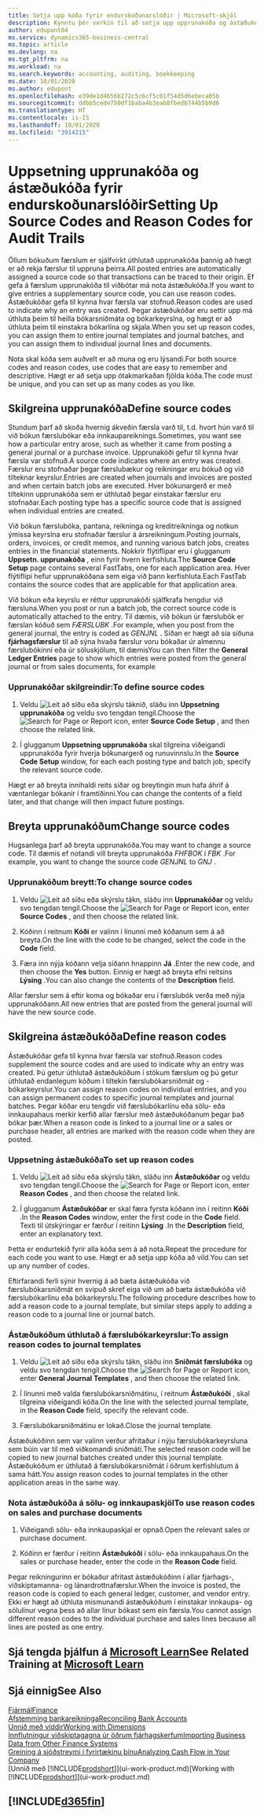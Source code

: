 ```yaml
---
title: Setja upp kóða fyrir endurskoðunarslóðir | Microsoft-skjöl
description: Kynntu þér verkin til að setja upp upprunakóða og ástæðukóða sem þú getur notað til að fylgjast með eftirlitsferðum.
author: edupont04
ms.service: dynamics365-business-central
ms.topic: article
ms.devlang: na
ms.tgt_pltfrm: na
ms.workload: na
ms.search.keywords: accounting, auditing, bookkeeping
ms.date: 10/01/2020
ms.author: edupont
ms.openlocfilehash: e39de1d4656b272c5c6cf5c01f54d5d6ebeca05b
ms.sourcegitcommit: ddbb5cede750df1baba4b3eab8fbed6744b5b9d6
ms.translationtype: HT
ms.contentlocale: is-IS
ms.lasthandoff: 10/01/2020
ms.locfileid: "3914215"
---
```

# <a name="setting-up-source-codes-and-reason-codes-for-audit-trails"></a><span data-ttu-id="9acd1-103">Uppsetning upprunakóða og ástæðukóða fyrir endurskoðunarslóðir</span><span class="sxs-lookup"><span data-stu-id="9acd1-103">Setting Up Source Codes and Reason Codes for Audit Trails</span></span>

<span data-ttu-id="9acd1-104">Öllum bókuðum færslum er sjálfvirkt úthlutað upprunakóða þannig að hægt er að rekja færslur til uppruna þeirra.</span><span class="sxs-lookup"><span data-stu-id="9acd1-104">All posted entries are automatically assigned a source code so that transactions can be traced to their origin.</span></span> <span data-ttu-id="9acd1-105">Ef gefa á færslum upprunakóða til viðbótar má nota ástæðukóða.</span><span class="sxs-lookup"><span data-stu-id="9acd1-105">If you want to give entries a supplementary source code, you can use reason codes.</span></span> <span data-ttu-id="9acd1-106">Ástæðukóðar gefa til kynna hvar færsla var stofnuð.</span><span class="sxs-lookup"><span data-stu-id="9acd1-106">Reason codes are used to indicate why an entry was created.</span></span> <span data-ttu-id="9acd1-107">Þegar ástæðukóðar eru settir upp má úthluta þeim til heilla bókarsniðmáta og bókarkeyrslna, og hægt er að úthluta þeim til einstakra bókarlína og skjala.</span><span class="sxs-lookup"><span data-stu-id="9acd1-107">When you set up reason codes, you can assign them to entire journal templates and journal batches, and you can assign them to individual journal lines and documents.</span></span>  

<span data-ttu-id="9acd1-108">Nota skal kóða sem auðvelt er að muna og eru lýsandi.</span><span class="sxs-lookup"><span data-stu-id="9acd1-108">For both source codes and reason codes, use codes that are easy to remember and descriptive.</span></span> <span data-ttu-id="9acd1-109">Hægt er að setja upp ótakmarkaðan fjölda kóða.</span><span class="sxs-lookup"><span data-stu-id="9acd1-109">The code must be unique, and you can set up as many codes as you like.</span></span>

## <a name="define-source-codes"></a><span data-ttu-id="9acd1-110">Skilgreina upprunakóða</span><span class="sxs-lookup"><span data-stu-id="9acd1-110">Define source codes</span></span>

<span data-ttu-id="9acd1-111">Stundum þarf að skoða hvernig ákveðin færsla varð til, t.d. hvort hún varð til við bókun færslubókar eða innkaupareiknings.</span><span class="sxs-lookup"><span data-stu-id="9acd1-111">Sometimes, you want see how a particular entry arose, such as whether it came from posting a general journal or a purchase invoice.</span></span> <span data-ttu-id="9acd1-112">Upprunakóði gefur til kynna hvar færsla var stofnuð.</span><span class="sxs-lookup"><span data-stu-id="9acd1-112">A source code indicates where an entry was created.</span></span> <span data-ttu-id="9acd1-113">Færslur eru stofnaðar þegar færslubækur og reikningar eru bókuð og við tilteknar keyrslur.</span><span class="sxs-lookup"><span data-stu-id="9acd1-113">Entries are created when journals and invoices are posted and when certain batch jobs are executed.</span></span> <span data-ttu-id="9acd1-114">Hver bókunargerð er með tiltekinn upprunakóða sem er úthlutað þegar einstakar færslur eru stofnaðar.</span><span class="sxs-lookup"><span data-stu-id="9acd1-114">Each posting type has a specific source code that is assigned when individual entries are created.</span></span>  

<span data-ttu-id="9acd1-115">Við bókun færslubóka, pantana, reikninga og kreditreikninga og notkun ýmissa keyrslna eru stofnaðar færslur á ársreikningum.</span><span class="sxs-lookup"><span data-stu-id="9acd1-115">Posting journals, orders, invoices, or credit memos, and running various batch jobs, creates entries in the financial statements.</span></span> <span data-ttu-id="9acd1-116">Nokkrir flýtiflipar eru í glugganum **Uppsetn. upprunakóða** , einn fyrir hvern kerfishluta.</span><span class="sxs-lookup"><span data-stu-id="9acd1-116">The **Source Code Setup** page contains several FastTabs, one for each application area.</span></span> <span data-ttu-id="9acd1-117">Hver flýtiflipi hefur upprunakóðana sem eiga við þann kerfishluta.</span><span class="sxs-lookup"><span data-stu-id="9acd1-117">Each FastTab contains the source codes that are applicable for that application area.</span></span>

<span data-ttu-id="9acd1-118">Við bókun eða keyrslu er réttur upprunakóði sjálfkrafa hengdur við færsluna.</span><span class="sxs-lookup"><span data-stu-id="9acd1-118">When you post or run a batch job, the correct source code is automatically attached to the entry.</span></span> <span data-ttu-id="9acd1-119">Til dæmis, við bókun úr færslubók er færslan kóðuð sem *FÆRSLUBK* .</span><span class="sxs-lookup"><span data-stu-id="9acd1-119">For example, when you post from the general journal, the entry is coded as *GENJNL* .</span></span> <span data-ttu-id="9acd1-120">Síðan er hægt að sía síðuna **fjárhagsfærslur** til að sýna hvaða færslur voru bókaðar úr almennu færslubókinni eða úr söluskjölum, til dæmis</span><span class="sxs-lookup"><span data-stu-id="9acd1-120">You can then filter the **General Ledger Entries** page to show which entries were posted from the general journal or from sales documents, for example</span></span>

### <a name="to-define-source-codes"></a><span data-ttu-id="9acd1-121">Upprunakóðar skilgreindir:</span><span class="sxs-lookup"><span data-stu-id="9acd1-121">To define source codes</span></span>

1. <span data-ttu-id="9acd1-122">Veldu ![Leit að síðu eða skýrslu](media/ui-search/search_small.png "Leit að síðu eða skýrslu tákn") táknið, sláðu inn **Uppsetning upprunakóða** og veldu svo tengdan tengil.</span><span class="sxs-lookup"><span data-stu-id="9acd1-122">Choose the ![Search for Page or Report](media/ui-search/search_small.png "Search for Page or Report icon") icon, enter **Source Code Setup** , and then choose the related link.</span></span>  

2. <span data-ttu-id="9acd1-123">Í glugganum **Uppsetning upprunakóða** skal tilgreina viðeigandi upprunakóða fyrir hverja bókunargerð og runuvinnslu.</span><span class="sxs-lookup"><span data-stu-id="9acd1-123">In the **Source Code Setup** window, for each each posting type and batch job, specify the relevant source code.</span></span>  

<span data-ttu-id="9acd1-124">Hægt er að breyta innihaldi reits síðar og breytingin mun hafa áhrif á væntanlegar bókanir í framtíðinni.</span><span class="sxs-lookup"><span data-stu-id="9acd1-124">You can change the contents of a field later, and that change will then impact future postings.</span></span>

## <a name="change-source-codes"></a><span data-ttu-id="9acd1-125">Breyta upprunakóðum</span><span class="sxs-lookup"><span data-stu-id="9acd1-125">Change source codes</span></span>

<span data-ttu-id="9acd1-126">Hugsanlega þarf að breyta upprunakóða.</span><span class="sxs-lookup"><span data-stu-id="9acd1-126">You may want to change a source code.</span></span> <span data-ttu-id="9acd1-127">Til dæmis ef notandi vill breyta upprunakóða *FHFBOK* í *FBK* .</span><span class="sxs-lookup"><span data-stu-id="9acd1-127">For example, you want to change the source code *GENJNL* to *GNJ* .</span></span>

### <a name="to-change-source-codes"></a><span data-ttu-id="9acd1-128">Upprunakóðum breytt:</span><span class="sxs-lookup"><span data-stu-id="9acd1-128">To change source codes</span></span>

1. <span data-ttu-id="9acd1-129">Veldu ![Leit að síðu eða skýrslu](media/ui-search/search_small.png "Leit að síðu eða skýrslu tákn") tákn, sláðu inn **Upprunakóðar** og veldu svo tengdan tengil.</span><span class="sxs-lookup"><span data-stu-id="9acd1-129">Choose the ![Search for Page or Report](media/ui-search/search_small.png "Search for Page or Report icon") icon, enter **Source Codes** , and then choose the related link.</span></span>

2. <span data-ttu-id="9acd1-130">Kóðinn í reitnum **Kóði** er valinn í línunni með kóðanum sem á að breyta.</span><span class="sxs-lookup"><span data-stu-id="9acd1-130">On the line with the code to be changed, select the code in the **Code** field.</span></span>

3. <span data-ttu-id="9acd1-131">Færa inn nýja kóðann velja síðann hnappinn **Já** .</span><span class="sxs-lookup"><span data-stu-id="9acd1-131">Enter the new code, and then choose the **Yes** button.</span></span> <span data-ttu-id="9acd1-132">Einnig er hægt að breyta efni reitsins **Lýsing** .</span><span class="sxs-lookup"><span data-stu-id="9acd1-132">You can also change the contents of the **Description** field.</span></span>

<span data-ttu-id="9acd1-133">Allar færslur sem á eftir koma og bókaðar eru í færslubók verða með nýja upprunakóðann.</span><span class="sxs-lookup"><span data-stu-id="9acd1-133">All new entries that are posted from the general journal will have the new source code.</span></span>

## <a name="define-reason-codes"></a><span data-ttu-id="9acd1-134">Skilgreina ástæðukóða</span><span class="sxs-lookup"><span data-stu-id="9acd1-134">Define reason codes</span></span>

<span data-ttu-id="9acd1-135">Ástæðukóðar gefa til kynna hvar færsla var stofnuð.</span><span class="sxs-lookup"><span data-stu-id="9acd1-135">Reason codes supplement the source codes and are used to indicate why an entry was created.</span></span> <span data-ttu-id="9acd1-136">Þú getur úthlutað ástæðukóðum í stökum færslum og þú getur úthlutað endanlegum kóðum í tiltekin færslubókarsniðmát og -bókarkeyrslur.</span><span class="sxs-lookup"><span data-stu-id="9acd1-136">You can assign reason codes on individual entries, and you can assign permanent codes to specific journal templates and journal batches.</span></span> <span data-ttu-id="9acd1-137">Þegar kóðar eru tengdir við færslubókarlínu eða sölu- eða innkaupahaus merkir kerfið allar færslur með ástæðukóðanum þegar það bókar þær.</span><span class="sxs-lookup"><span data-stu-id="9acd1-137">When a reason code is linked to a journal line or a sales or purchase header, all entries are marked with the reason code when they are posted.</span></span>  

### <a name="to-set-up-reason-codes"></a><span data-ttu-id="9acd1-138">Uppsetning ástæðukóða</span><span class="sxs-lookup"><span data-stu-id="9acd1-138">To set up reason codes</span></span>

1. <span data-ttu-id="9acd1-139">Veldu ![Leit að síðu eða skýrslu](media/ui-search/search_small.png "Leit að síðu eða skýrslu tákn") tákn, sláðu inn **Ástæðukóðar** og veldu svo tengdan tengil.</span><span class="sxs-lookup"><span data-stu-id="9acd1-139">Choose the ![Search for Page or Report](media/ui-search/search_small.png "Search for Page or Report icon")  icon, enter **Reason Codes** , and then choose the related link.</span></span>

2. <span data-ttu-id="9acd1-140">Í glugganum **Ástæðukóðar** er skal færa fyrsta kóðann inn í reitinn **Kóði** .</span><span class="sxs-lookup"><span data-stu-id="9acd1-140">In the **Reason Codes** window, enter the first code in the **Code** field.</span></span> <span data-ttu-id="9acd1-141">Texti til útskýringar er færður í reitinn **Lýsing** .</span><span class="sxs-lookup"><span data-stu-id="9acd1-141">In the **Description** field, enter an explanatory text.</span></span>

<span data-ttu-id="9acd1-142">Þetta er endurtekið fyrir alla kóða sem á að nota.</span><span class="sxs-lookup"><span data-stu-id="9acd1-142">Repeat the procedure for each code you want to use.</span></span> <span data-ttu-id="9acd1-143">Hægt er að setja upp kóða að vild.</span><span class="sxs-lookup"><span data-stu-id="9acd1-143">You can set up any number of codes.</span></span>

<span data-ttu-id="9acd1-144">Eftirfarandi ferli sýnir hvernig á að bæta ástæðukóða við færslubókarsniðmát en svipuð skref eiga við um að bæta ástæðukóða við færslubókarlínu eða bókarkeyrslu.</span><span class="sxs-lookup"><span data-stu-id="9acd1-144">The following procedure describes how to add a reason code to a journal template, but similar steps apply to adding a reason code to a journal line or journal batch.</span></span>  

### <a name="to-assign-reason-codes-to-journal-templates"></a><span data-ttu-id="9acd1-145">Ástæðukóðum úthlutað á færslubókarkeyrslur:</span><span class="sxs-lookup"><span data-stu-id="9acd1-145">To assign reason codes to journal templates</span></span>

1. <span data-ttu-id="9acd1-146">Veldu ![Leit að síðu eða skýrslu](media/ui-search/search_small.png "Leit að síðu eða skýrslu tákn") tákn, sláðu inn **Sniðmát færslubóka** og veldu svo tengdan tengil.</span><span class="sxs-lookup"><span data-stu-id="9acd1-146">Choose the ![Search for Page or Report](media/ui-search/search_small.png "Search for Page or Report icon")  icon, enter **General Journal Templates** , and then choose the related link.</span></span>

2. <span data-ttu-id="9acd1-147">Í línunni með valda færslubókarsniðmátinu, í reitnum **Ástæðukóði** , skal tilgreina viðeigandi kóða.</span><span class="sxs-lookup"><span data-stu-id="9acd1-147">On the line with the selected journal template, in the **Reason Code** field, specify the relevant code.</span></span>

3. <span data-ttu-id="9acd1-148">Færslubókarsniðmátinu er lokað.</span><span class="sxs-lookup"><span data-stu-id="9acd1-148">Close the journal template.</span></span>

<span data-ttu-id="9acd1-149">Ástæðukóðinn sem var valinn verður afritaður í nýju færslubókarkeyrsluna sem búin var til með viðkomandi sniðmáti.</span><span class="sxs-lookup"><span data-stu-id="9acd1-149">The selected reason code will be copied to new journal batches created under this journal template.</span></span> <span data-ttu-id="9acd1-150">Ástæðukóðum er úthlutað á færslubókarsniðmát í öðrum kerfishlutum á sama hátt.</span><span class="sxs-lookup"><span data-stu-id="9acd1-150">You assign reason codes to journal templates in the other application areas in the same way.</span></span>

### <a name="to-use-reason-codes-on-sales-and-purchase-documents"></a><span data-ttu-id="9acd1-151">Nota ástæðukóða á sölu- og innkaupaskjöl</span><span class="sxs-lookup"><span data-stu-id="9acd1-151">To use reason codes on sales and purchase documents</span></span>

1. <span data-ttu-id="9acd1-152">Viðeigandi sölu- eða innkaupaskjal er opnað.</span><span class="sxs-lookup"><span data-stu-id="9acd1-152">Open the relevant sales or purchase document.</span></span>

2. <span data-ttu-id="9acd1-153">Kóðinn er færður í reitinn **Ástæðukóði** í sölu- eða innkaupahaus.</span><span class="sxs-lookup"><span data-stu-id="9acd1-153">On the sales or purchase header, enter the code in the **Reason Code** field.</span></span>

<span data-ttu-id="9acd1-154">Þegar reikningurinn er bókaður afritast ástæðukóðinn í allar fjarhags-, viðskiptamanna- og lánardrottnafærslur.</span><span class="sxs-lookup"><span data-stu-id="9acd1-154">When the invoice is posted, the reason code is copied to each general ledger, customer, and vendor entry.</span></span> <span data-ttu-id="9acd1-155">Ekki er hægt að úthluta mismunandi ástæðukóðum í einstakar innkaupa- og sölulínur vegna þess að allar línur bókast sem ein færsla.</span><span class="sxs-lookup"><span data-stu-id="9acd1-155">You cannot assign different reason codes to the individual purchase and sales lines because all lines are posted as one entry.</span></span>

## <a name="see-related-training-at-microsoft-learn"></a><span data-ttu-id="9acd1-156">Sjá tengda þjálfun á [Microsoft Learn](/learn/paths/set-up-financial-management-dynamics-365-business-central/)</span><span class="sxs-lookup"><span data-stu-id="9acd1-156">See Related Training at [Microsoft Learn](/learn/paths/set-up-financial-management-dynamics-365-business-central/)</span></span>

## <a name="see-also"></a><span data-ttu-id="9acd1-157">Sjá einnig</span><span class="sxs-lookup"><span data-stu-id="9acd1-157">See Also</span></span>

[<span data-ttu-id="9acd1-158">Fjármál</span><span class="sxs-lookup"><span data-stu-id="9acd1-158">Finance</span></span>](finance.md)  
[<span data-ttu-id="9acd1-159">Afstemming bankareikninga</span><span class="sxs-lookup"><span data-stu-id="9acd1-159">Reconciling Bank Accounts</span></span>](bank-manage-bank-accounts.md)  
[<span data-ttu-id="9acd1-160">Unnið með víddir</span><span class="sxs-lookup"><span data-stu-id="9acd1-160">Working with Dimensions</span></span>](finance-dimensions.md)  
[<span data-ttu-id="9acd1-161">Innflutningur viðskiptagagna úr öðrum fjárhagskerfum</span><span class="sxs-lookup"><span data-stu-id="9acd1-161">Importing Business Data from Other Finance Systems</span></span>](across-import-data-configuration-packages.md)  
[<span data-ttu-id="9acd1-162">Greining á sjóðstreymi í fyrirtækinu þínu</span><span class="sxs-lookup"><span data-stu-id="9acd1-162">Analyzing Cash Flow in Your Company</span></span>](finance-analyze-cash-flow.md)  
<span data-ttu-id="9acd1-163">[Unnið með [!INCLUDE[prodshort](includes/prodshort.md)]](ui-work-product.md)</span><span class="sxs-lookup"><span data-stu-id="9acd1-163">[Working with [!INCLUDE[prodshort](includes/prodshort.md)]](ui-work-product.md)</span></span>  

## [!INCLUDE[d365fin](includes/free_trial_md.md)]  
